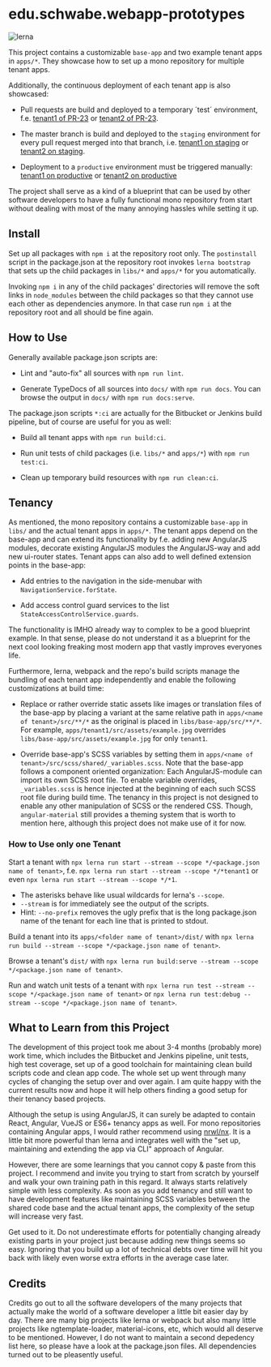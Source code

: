 # edu.schwabe.webapp-prototypes

![lerna](https://img.shields.io/badge/maintained%20with-lerna-cc00ff.svg)

This project contains a customizable `base-app` and two example tenant apps in `apps/*`. They showcase how to set up a mono repository for multiple tenant apps.

Additionally, the continuous deployment of each tenant app is also showcased:

- Pull requests are build and deployed to a temporary ´test´ environment, f.e. [tenant1 of PR-23](https://iterative-prototyping.com/PR-23/tenant1/) or [tenant2 of PR-23](https://iterative-prototyping.com/PR-23/tenant1/).

- The master branch is build and deployed to the `staging` environment for every pull request merged into that branch, i.e. [tenant1 on staging](https://staging.iterative-prototyping.com/tenant1/) or [tenant2 on staging](https://staging.iterative-prototyping.com/tenant2/).

- Deployment to a `productive` environment must be triggered manually: [tenant1 on productive](https://tenant1.iterative-prototyping.com/) or [tenant2 on productive](https://tenant2.iterative-prototyping.com/)

The project shall serve as a kind of a blueprint that can be used by other software developers to have a fully functional mono repository from start without dealing with most of the many annoying hassles while setting it up.

## Install

Set up all packages with `npm i` at the repository root only. The `postinstall` script in the package.json at the repository root invokes `lerna bootstrap` that sets up the child packages in `libs/*` and `apps/*` for you automatically.

Invoking `npm i` in any of the child packages' directories will remove the soft links in `node_modules` between the child packages so that they cannot use each other as dependencies anymore. In that case run `npm i` at the repository root and all should be fine again.

## How to Use

Generally available package.json scripts are:

- Lint and "auto-fix" all sources with `npm run lint`.

- Generate TypeDocs of all sources into `docs/` with `npm run docs`. You can browse the output in `docs/` with `npm run docs:serve`.

The package.json scripts `*:ci` are actually for the Bitbucket or Jenkins build pipeline, but of course are useful for you as well:

- Build all tenant apps with `npm run build:ci`.

- Run unit tests of child packages (i.e. `libs/*` and `apps/*`) with `npm run test:ci`.

- Clean up temporary build resources with `npm run clean:ci`.

## Tenancy

As mentioned, the mono repository contains a customizable `base-app` in `libs/` and the actual tenant apps in `apps/*`. The tenant apps depend on the base-app and can extend its functionality by f.e. adding new AngularJS modules, decorate existing AngularJS modules the AngularJS-way and add new ui-router states. Tenant apps can also add to well defined extension points in the base-app:

- Add entries to the navigation in the side-menubar with `NavigationService.forState`.

- Add access control guard services to the list `StateAccessControlService.guards`.

The functionality is IMHO already way to complex to be a good blueprint example. In that sense, please do not understand it as a blueprint for the next cool looking freaking most modern app that vastly improves everyones life.

Furthermore, lerna, webpack and the repo's build scripts manage the bundling of each tenant app independently and enable the following customizations at build time:

- Replace or rather override static assets like images or translation files of the base-app by placing a variant at the same relative path in `apps/<name of tenant>/src/**/*` as the original is placed in `libs/base-app/src/**/*`. For example, `apps/tenant1/src/assets/example.jpg` overrides `libs/base-app/src/assets/example.jpg` for only `tenant1`.

- Override base-app's SCSS variables by setting them in `apps/<name of tenant>/src/scss/shared/_variables.scss`. Note that the base-app follows a component oriented organization: Each AngularJS-module can import its own SCSS root file. To enable variable overrides, `_variables.scss` is hence injected at the beginning of each such SCSS root file during build time. The tenancy in this project is not designed to enable any other manipulation of SCSS or the rendered CSS. Though, `angular-material` still provides a theming system that is worth to mention here, although this project does not make use of it for now.

### How to Use only one Tenant

Start a tenant with `npx lerna run start --stream --scope */<package.json name of tenant>`, f.e. `npx lerna run start --stream --scope */*tenant1` or even `npx lerna run start --stream --scope */*1`.

- The asterisks behave like usual wildcards for lerna's `--scope`.
- `--stream` is for immediately see the output of the scripts.
- Hint: `--no-prefix` removes the ugly prefix that is the long package.json name of the tenant for each line that is printed to stdout.

Build a tenant into its `apps/<folder name of tenant>/dist/` with `npx lerna run build --stream --scope */<package.json name of tenant>`.

Browse a tenant's `dist/` with `npx lerna run build:serve --stream --scope */<package.json name of tenant>`.

Run and watch unit tests of a tenant with `npx lerna run test --stream --scope */<package.json name of tenant>` or `npx lerna run test:debug --stream --scope */<package.json name of tenant>`.

## What to Learn from this Project

The development of this project took me about 3-4 months (probably more) work time, which includes the Bitbucket and Jenkins pipeline, unit tests, high test coverage, set up of a good toolchain for maintaining clean build scripts code and clean app code. The whole set up went through many cycles of changing the setup over and over again. I am quite happy with the current results now and hope it will help others finding a good setup for their tenancy based projects.

Although the setup is using AngularJS, it can surely be adapted to contain React, Angular, VueJS or ES6+ tenancy apps as well. For mono repositories containing Angular apps, I would rather recommend using [nrwl/nx](https://github.com/nrwl/nx). It is a little bit more powerful than lerna and integrates well with the "set up, maintaining and extending the app via CLI" approach of Angular.

However, there are some learnings that you cannot copy & paste from this project. I recommend and invite you trying to start from scratch by yourself and walk your own training path in this regard. It always starts relatively simple with less complexity. As soon as you add tenancy and still want to have development features like maintaining SCSS variables between the shared code base and the actual tenant apps, the complexity of the setup will increase very fast.

Get used to it. Do not underestimate efforts for potentially changing already existing parts in your project just because adding new things seems so easy. Ignoring that you build up a lot of technical debts over time will hit you back with likely even worse extra efforts in the average case later.

## Credits

Credits go out to all the software developers of the many projects that actually make the world of a software developer a little bit easier day by day. There are many big projects like lerna or webpack but also many little projects like ngtemplate-loader, material-icons, etc, which would all deserve to be mentioned. However, I do not want to maintain a second depedency list here, so please have a look at the package.json files. All dependencies turned out to be pleasently useful.

